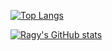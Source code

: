 [![Top Langs](https://github-readme-stats.vercel.app/api/top-langs/?username=ragy2801&&theme=dracula)](https://github.com/anuraghazra/github-readme-stats)

[![Ragy's GitHub stats](https://github-readme-stats.vercel.app/api?username=ragy2801&theme=dracula)](https://github.com/anuraghazra/github-readme-stats)
